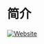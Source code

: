 # 简介

[![Website](http://himself65.com/badvg/himself65.com-Website-green.svg)](http://himself65.com)